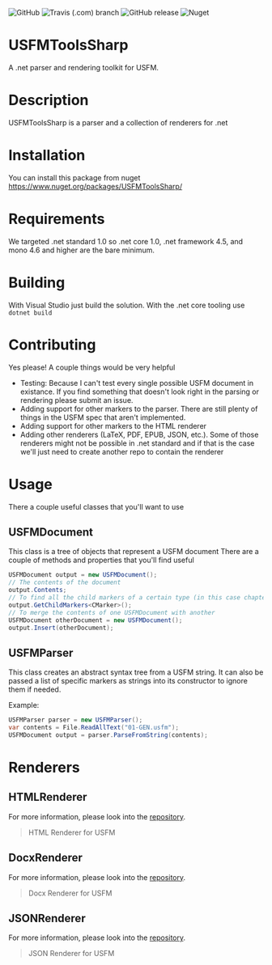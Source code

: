 ![GitHub](https://img.shields.io/github/license/WycliffeAssociates/USFMToolsSharp?color=blue)
![Travis (.com) branch](https://img.shields.io/travis/com/WycliffeAssociates/USFMToolsSharp/master)
![GitHub release](https://img.shields.io/github/release/WycliffeAssociates/USFMToolsSharp)
![Nuget](https://img.shields.io/nuget/dt/USFMToolsSharp?color=blue)

# USFMToolsSharp
A .net parser and rendering toolkit for USFM.

# Description
USFMToolsSharp is a parser and a collection of renderers for .net

# Installation

You can install this package from nuget https://www.nuget.org/packages/USFMToolsSharp/

# Requirements

We targeted .net standard 1.0 so .net core 1.0, .net framework 4.5, and mono 4.6 and
higher are the bare minimum.

# Building

With Visual Studio just build the solution. With the .net core tooling use `dotnet build`

# Contributing

Yes please! A couple things would be very helpful

- Testing: Because I can't test every single possible USFM document in existance. If you find something that doesn't look right in the parsing or rendering please submit an issue.
- Adding support for other markers to the parser. There are still plenty of things in the USFM spec that aren't implemented.
- Adding support for other markers to the HTML renderer
- Adding other renderers (LaTeX, PDF, EPUB, JSON, etc.). Some of those renderers might not be possible in .net standard and if that is the case we'll just need to create another repo to contain the renderer

# Usage

There a couple useful classes that you'll want to use

## USFMDocument

This class is a tree of objects that represent a USFM document There are a couple of methods and properties that you'll find useful

```csharp
USFMDocument output = new USFMDocument();
// The contents of the document
output.Contents;
// To find all the child markers of a certain type (in this case chapters)
output.GetChildMarkers<CMarker>();
// To merge the contents of one USFMDocument with another
USFMDocument otherDocument = new USFMDocument();
output.Insert(otherDocument);
```

## USFMParser

This class creates an abstract syntax tree from a USFM string. It can also be passed a
list of specific markers as strings into its constructor to ignore them if needed.

Example:

```csharp
USFMParser parser = new USFMParser();
var contents = File.ReadAllText("01-GEN.usfm");
USFMDocument output = parser.ParseFromString(contents);
```

# Renderers

## HTMLRenderer 
For more information, please look into the [repository](https://github.com/WycliffeAssociates/USFMToolsSharp.Renderers.HTML). 
> HTML Renderer for USFM
## DocxRenderer
For more information, please look into the [repository](https://github.com/WycliffeAssociates/USFMToolsSharp.Renderers.Docx). 
> Docx Renderer for USFM
## JSONRenderer
For more information, please look into the [repository](https://github.com/WycliffeAssociates/USFMToolsSharp.Renderers.JSON). 
> JSON Renderer for USFM
